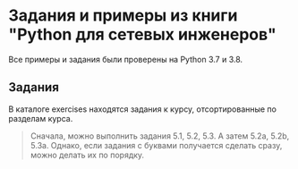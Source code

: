 # Задания и примеры из книги "Python для сетевых инженеров"

Все примеры и задания были проверены на Python 3.7 и 3.8.
## Задания

В каталоге exercises находятся задания к курсу, отсортированные по разделам курса.
> Сначала, можно выполнить задания 5.1, 5.2, 5.3. А затем 5.2a, 5.2b, 5.3a.
> Однако, если задания с буквами получается сделать сразу, можно делать их по порядку.
